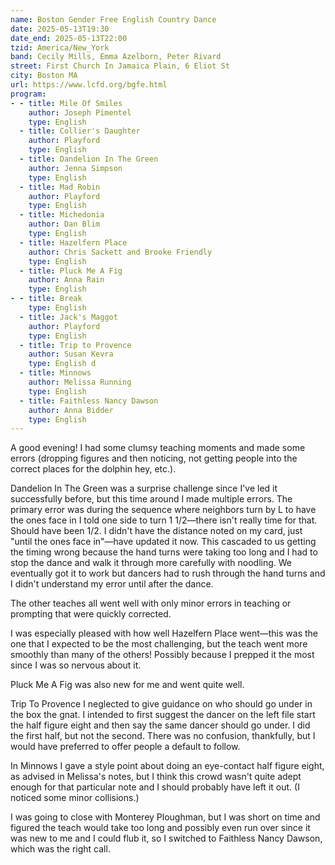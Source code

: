 ```yaml
---
name: Boston Gender Free English Country Dance
date: 2025-05-13T19:30
date_end: 2025-05-13T22:00
tzid: America/New_York
band: Cecily Mills, Emma Azelborn, Peter Rivard
street: First Church In Jamaica Plain, 6 Eliot St
city: Boston MA
url: https://www.lcfd.org/bgfe.html
program:
- - title: Mile Of Smiles
    author: Joseph Pimentel
    type: English
  - title: Collier's Daughter
    author: Playford
    type: English
  - title: Dandelion In The Green
    author: Jenna Simpson
    type: English
  - title: Mad Robin
    author: Playford
    type: English
  - title: Michedonia
    author: Dan Blim
    type: English
  - title: Hazelfern Place
    author: Chris Sackett and Brooke Friendly
    type: English
  - title: Pluck Me A Fig
    author: Anna Rain
    type: English
- - title: Break
    type: English
  - title: Jack's Maggot
    author: Playford
    type: English
  - title: Trip to Provence
    author: Susan Kevra
    type: English d
  - title: Minnows
    author: Melissa Running
    type: English
  - title: Faithless Nancy Dawson
    author: Anna Bidder
    type: English
---
```


A good evening! I had some clumsy teaching moments and made some errors (dropping figures and then noticing, not getting people into the correct places for the dolphin hey, etc.).

Dandelion In The Green was a surprise challenge since I've led it successfully before, but this time around I made multiple errors. The primary error was during the sequence where neighbors turn by L to have the ones face in I told one side to turn 1 1/2—there isn't really time for that. Should have been 1/2. I didn't have the distance noted on my card, just "until the ones face in"—have updated it now. This cascaded to us getting the timing wrong because the hand turns were taking too long and I had to stop the dance and walk it through more carefully with noodling. We eventually got it to work but dancers had to rush through the hand turns and I didn't understand my error until after the dance.

The other teaches all went well with only minor errors in teaching or prompting that were quickly corrected.

I was especially pleased with how well Hazelfern Place went—this was the one that I expected to be the most challenging, but the teach went more smoothly than many of the others! Possibly because I prepped it the most since I was so nervous about it.

Pluck Me A Fig was also new for me and went quite well.

Trip To Provence I neglected to give guidance on who should go under in the box the gnat. I intended to first suggest the dancer on the left file start the half figure eight and then say the same dancer should go under. I did the first half, but not the second. There was no confusion, thankfully, but I would have preferred to offer people a default to follow.

In Minnows I gave a style point about doing an eye-contact half figure eight, as advised in Melissa's notes, but I think this crowd wasn't quite adept enough for that particular note and I should probably have left it out. (I noticed some minor collisions.)

I was going to close with Monterey Ploughman, but I was short on time and figured the teach would take too long and possibly even run over since it was new to me and I could flub it, so I switched to Faithless Nancy Dawson, which was the right call.
